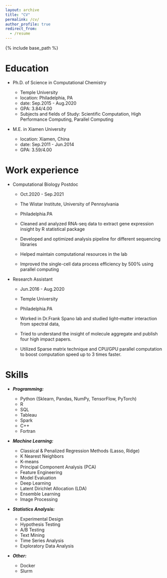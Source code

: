 ```yaml
---
layout: archive
title: "CV"
permalink: /cv/
author_profile: true
redirect_from:
  - /resume
---
```


{% include base_path %}

Education
======
* Ph.D. of Science in Computational Chemistry  
  * Temple University 
  * location: Philadelphia, PA                      
  * date: Sep.2015 - Aug.2020         
  * GPA: 3.84/4.00    
  * Subjects and fields of Study: Scientific Computation, High Performance Computing, Parallel Computing

* M.E. in Xiamen University        
  * location: Xiamen, China   
  * date: Sep.2011 - Jun.2014                              
  * GPA: 3.59/4.00  


Work experience
======
* Computational Biology Postdoc
  * Oct.2020 - Sep.2021
  * The Wistar Institute, University of Pennsylvania
  * Philadelphia.PA
          
  * Cleaned and analyzed RNA-seq data to extract gene expression insight by R statistical package
  * Developed and optimized analysis pipeline for different sequencing libraries
  * Helped maintain computational resources in the lab
  * Improved the single-cell data process efficiency by 500\% using parallel computing

* Research Assistant
  * Jun.2016 - Aug.2020
  * Temple University
  * Philadelphia.PA
          
  * Worked in Dr.Frank Spano lab and studied light–matter interaction from spectral data, 
  * Tried to understand the insight of molecule aggregate and publish four high impact papers.
  * Utilized Sparse matrix technique and CPU/GPU parallel computation to boost computation speed up to 3 times faster.


Skills
======

* ***Programming:***
  * Python (Sklearn, Pandas, NumPy, TensorFlow, PyTorch)
  * R
  * SQL
  * Tableau
  * Spark
  * C++
  * Fortran

* ***Machine Learning:***
  * Classical & Penalized Regression Methods (Lasso, Ridge)
  * K Nearest Neighbors
  * K-means
  * Principal Component Analysis (PCA)
  * Feature Engineering
  * Model Evaluation
  * Deep Learning
  * Latent Dirichlet Allocation (LDA)
  * Ensemble Learning
  * Image Processing

* ***Statistics Analysis:***
  * Experimental Design
  * Hypothesis Testing
  * A/B Testing
  * Text Mining
  * Time Series Analysis
  * Exploratory Data Analysis

* ***Other:***
  * Docker
  * Slurm
